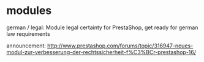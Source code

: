 modules
=====

german / legal: Module legal certainty for PrestaShop, get ready for german law requirements

announcement:
http://www.prestashop.com/forums/topic/316947-neues-modul-zur-verbesserung-der-rechtssicherheit-f%C3%BCr-prestashop-16/

